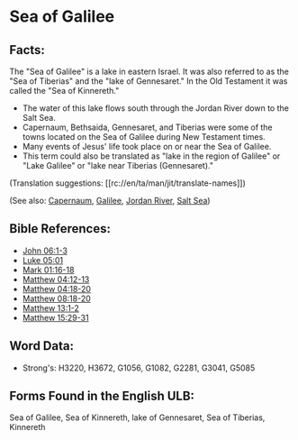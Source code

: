 # Sea of Galilee

## Facts:

The "Sea of Galilee" is a lake in eastern Israel. It was also referred to as the "Sea of Tiberias" and the "lake of Gennesaret." In the Old Testament it was called the "Sea of Kinnereth."

* The water of this lake flows south through the Jordan River down to the Salt Sea.
* Capernaum, Bethsaida, Gennesaret, and Tiberias were some of the towns located on the Sea of Galilee during New Testament times.
* Many events of Jesus' life took place on or near the Sea of Galilee.
* This term could also be translated as "lake in the region of Galilee" or "Lake Galilee" or "lake near Tiberias (Gennesaret)."

(Translation suggestions: [[rc://en/ta/man/jit/translate-names]])

(See also: [Capernaum](../names/capernaum.md), [Galilee](../names/galilee.md), [Jordan River](../names/jordanriver.md), [Salt Sea](../names/saltsea.md))

## Bible References:

* [John 06:1-3](rc://en/tn/help/jhn/06/01)
* [Luke 05:01](rc://en/tn/help/luk/05/01)
* [Mark 01:16-18](rc://en/tn/help/mrk/01/16)
* [Matthew 04:12-13](rc://en/tn/help/mat/04/12)
* [Matthew 04:18-20](rc://en/tn/help/mat/04/18)
* [Matthew 08:18-20](rc://en/tn/help/mat/08/18)
* [Matthew 13:1-2](rc://en/tn/help/mat/13/01)
* [Matthew 15:29-31](rc://en/tn/help/mat/15/29)

## Word Data:

* Strong's: H3220, H3672, G1056, G1082, G2281, G3041, G5085

## Forms Found in the English ULB:

Sea of Galilee, Sea of Kinnereth, lake of Gennesaret, Sea of Tiberias, Kinnereth
